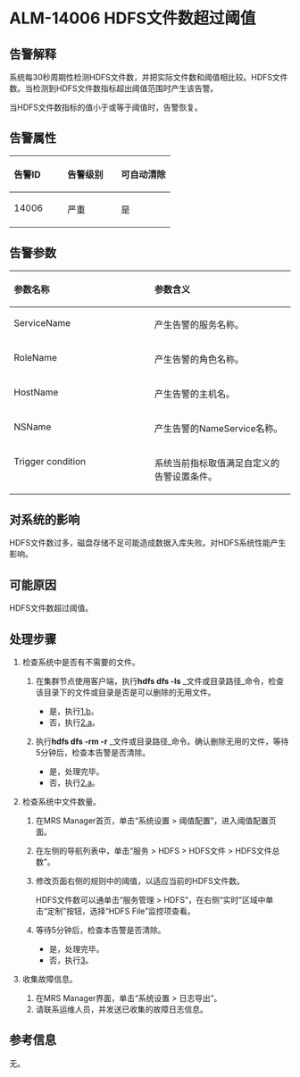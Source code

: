 # ALM-14006 HDFS文件数超过阈值<a name="ZH-CN_TOPIC_0174499351"></a>

## 告警解释<a name="zh-cn_topic_0093195051_zh-cn_topic_0035998725_section38788755"></a>

系统每30秒周期性检测HDFS文件数，并把实际文件数和阈值相比较。HDFS文件数。当检测到HDFS文件数指标超出阈值范围时产生该告警。

当HDFS文件数指标的值小于或等于阈值时，告警恢复。

## 告警属性<a name="zh-cn_topic_0093195051_zh-cn_topic_0035998725_section13554483"></a>

<a name="zh-cn_topic_0093195051_zh-cn_topic_0035998725_table60344938"></a>
<table><thead align="left"><tr id="zh-cn_topic_0093195051_zh-cn_topic_0035998725_row59011071"><th class="cellrowborder" valign="top" width="33.33333333333333%" id="mcps1.1.4.1.1"><p id="zh-cn_topic_0093195051_zh-cn_topic_0035998725_p15167431"><a name="zh-cn_topic_0093195051_zh-cn_topic_0035998725_p15167431"></a><a name="zh-cn_topic_0093195051_zh-cn_topic_0035998725_p15167431"></a>告警ID</p>
</th>
<th class="cellrowborder" valign="top" width="33.33333333333333%" id="mcps1.1.4.1.2"><p id="zh-cn_topic_0093195051_zh-cn_topic_0035998725_p20602375"><a name="zh-cn_topic_0093195051_zh-cn_topic_0035998725_p20602375"></a><a name="zh-cn_topic_0093195051_zh-cn_topic_0035998725_p20602375"></a>告警级别</p>
</th>
<th class="cellrowborder" valign="top" width="33.33333333333333%" id="mcps1.1.4.1.3"><p id="zh-cn_topic_0093195051_zh-cn_topic_0035998725_p58179688"><a name="zh-cn_topic_0093195051_zh-cn_topic_0035998725_p58179688"></a><a name="zh-cn_topic_0093195051_zh-cn_topic_0035998725_p58179688"></a>可自动清除</p>
</th>
</tr>
</thead>
<tbody><tr id="zh-cn_topic_0093195051_zh-cn_topic_0035998725_row14934289"><td class="cellrowborder" valign="top" width="33.33333333333333%" headers="mcps1.1.4.1.1 "><p id="zh-cn_topic_0093195051_zh-cn_topic_0035998725_p1717931"><a name="zh-cn_topic_0093195051_zh-cn_topic_0035998725_p1717931"></a><a name="zh-cn_topic_0093195051_zh-cn_topic_0035998725_p1717931"></a>14006</p>
</td>
<td class="cellrowborder" valign="top" width="33.33333333333333%" headers="mcps1.1.4.1.2 "><p id="zh-cn_topic_0093195051_zh-cn_topic_0035998725_p4934750"><a name="zh-cn_topic_0093195051_zh-cn_topic_0035998725_p4934750"></a><a name="zh-cn_topic_0093195051_zh-cn_topic_0035998725_p4934750"></a>严重</p>
</td>
<td class="cellrowborder" valign="top" width="33.33333333333333%" headers="mcps1.1.4.1.3 "><p id="zh-cn_topic_0093195051_zh-cn_topic_0035998725_p64170449"><a name="zh-cn_topic_0093195051_zh-cn_topic_0035998725_p64170449"></a><a name="zh-cn_topic_0093195051_zh-cn_topic_0035998725_p64170449"></a>是</p>
</td>
</tr>
</tbody>
</table>

## 告警参数<a name="zh-cn_topic_0093195051_zh-cn_topic_0035998725_section54881489"></a>

<a name="zh-cn_topic_0093195051_zh-cn_topic_0035998725_table30423852"></a>
<table><thead align="left"><tr id="zh-cn_topic_0093195051_zh-cn_topic_0035998725_row60888739"><th class="cellrowborder" valign="top" width="50%" id="mcps1.1.3.1.1"><p id="zh-cn_topic_0093195051_zh-cn_topic_0035998725_p33040847"><a name="zh-cn_topic_0093195051_zh-cn_topic_0035998725_p33040847"></a><a name="zh-cn_topic_0093195051_zh-cn_topic_0035998725_p33040847"></a>参数名称</p>
</th>
<th class="cellrowborder" valign="top" width="50%" id="mcps1.1.3.1.2"><p id="zh-cn_topic_0093195051_zh-cn_topic_0035998725_p59062984"><a name="zh-cn_topic_0093195051_zh-cn_topic_0035998725_p59062984"></a><a name="zh-cn_topic_0093195051_zh-cn_topic_0035998725_p59062984"></a>参数含义</p>
</th>
</tr>
</thead>
<tbody><tr id="zh-cn_topic_0093195051_zh-cn_topic_0035998725_row19372405"><td class="cellrowborder" valign="top" width="50%" headers="mcps1.1.3.1.1 "><p id="zh-cn_topic_0093195051_zh-cn_topic_0035998725_p25660991"><a name="zh-cn_topic_0093195051_zh-cn_topic_0035998725_p25660991"></a><a name="zh-cn_topic_0093195051_zh-cn_topic_0035998725_p25660991"></a>ServiceName</p>
</td>
<td class="cellrowborder" valign="top" width="50%" headers="mcps1.1.3.1.2 "><p id="zh-cn_topic_0093195051_zh-cn_topic_0035998725_p65274381"><a name="zh-cn_topic_0093195051_zh-cn_topic_0035998725_p65274381"></a><a name="zh-cn_topic_0093195051_zh-cn_topic_0035998725_p65274381"></a>产生告警的服务名称。</p>
</td>
</tr>
<tr id="zh-cn_topic_0093195051_zh-cn_topic_0035998725_row50598521"><td class="cellrowborder" valign="top" width="50%" headers="mcps1.1.3.1.1 "><p id="zh-cn_topic_0093195051_zh-cn_topic_0035998725_p4839561"><a name="zh-cn_topic_0093195051_zh-cn_topic_0035998725_p4839561"></a><a name="zh-cn_topic_0093195051_zh-cn_topic_0035998725_p4839561"></a>RoleName</p>
</td>
<td class="cellrowborder" valign="top" width="50%" headers="mcps1.1.3.1.2 "><p id="zh-cn_topic_0093195051_zh-cn_topic_0035998725_p56460178"><a name="zh-cn_topic_0093195051_zh-cn_topic_0035998725_p56460178"></a><a name="zh-cn_topic_0093195051_zh-cn_topic_0035998725_p56460178"></a>产生告警的角色名称。</p>
</td>
</tr>
<tr id="zh-cn_topic_0093195051_zh-cn_topic_0035998725_row38379555"><td class="cellrowborder" valign="top" width="50%" headers="mcps1.1.3.1.1 "><p id="zh-cn_topic_0093195051_zh-cn_topic_0035998725_p21736211"><a name="zh-cn_topic_0093195051_zh-cn_topic_0035998725_p21736211"></a><a name="zh-cn_topic_0093195051_zh-cn_topic_0035998725_p21736211"></a>HostName</p>
</td>
<td class="cellrowborder" valign="top" width="50%" headers="mcps1.1.3.1.2 "><p id="zh-cn_topic_0093195051_zh-cn_topic_0035998725_p15802639"><a name="zh-cn_topic_0093195051_zh-cn_topic_0035998725_p15802639"></a><a name="zh-cn_topic_0093195051_zh-cn_topic_0035998725_p15802639"></a>产生告警的主机名。</p>
</td>
</tr>
<tr id="zh-cn_topic_0093195051_zh-cn_topic_0035998725_row8006030"><td class="cellrowborder" valign="top" width="50%" headers="mcps1.1.3.1.1 "><p id="zh-cn_topic_0093195051_zh-cn_topic_0035998725_p44508680"><a name="zh-cn_topic_0093195051_zh-cn_topic_0035998725_p44508680"></a><a name="zh-cn_topic_0093195051_zh-cn_topic_0035998725_p44508680"></a>NSName</p>
</td>
<td class="cellrowborder" valign="top" width="50%" headers="mcps1.1.3.1.2 "><p id="zh-cn_topic_0093195051_zh-cn_topic_0035998725_p48433347"><a name="zh-cn_topic_0093195051_zh-cn_topic_0035998725_p48433347"></a><a name="zh-cn_topic_0093195051_zh-cn_topic_0035998725_p48433347"></a>产生告警的NameService名称。</p>
</td>
</tr>
<tr id="zh-cn_topic_0093195051_zh-cn_topic_0035998725_row33246944"><td class="cellrowborder" valign="top" width="50%" headers="mcps1.1.3.1.1 "><p id="zh-cn_topic_0093195051_zh-cn_topic_0035998725_p8647967"><a name="zh-cn_topic_0093195051_zh-cn_topic_0035998725_p8647967"></a><a name="zh-cn_topic_0093195051_zh-cn_topic_0035998725_p8647967"></a>Trigger condition</p>
</td>
<td class="cellrowborder" valign="top" width="50%" headers="mcps1.1.3.1.2 "><p id="zh-cn_topic_0093195051_zh-cn_topic_0035998725_p29396722"><a name="zh-cn_topic_0093195051_zh-cn_topic_0035998725_p29396722"></a><a name="zh-cn_topic_0093195051_zh-cn_topic_0035998725_p29396722"></a>系统当前指标取值满足自定义的告警设置条件。</p>
</td>
</tr>
</tbody>
</table>

## 对系统的影响<a name="zh-cn_topic_0093195051_zh-cn_topic_0035998725_section24171358"></a>

HDFS文件数过多，磁盘存储不足可能造成数据入库失败。对HDFS系统性能产生影响。

## 可能原因<a name="zh-cn_topic_0093195051_zh-cn_topic_0035998725_section16215635"></a>

HDFS文件数超过阈值。

## 处理步骤<a name="zh-cn_topic_0093195051_zh-cn_topic_0035998725_section11722994"></a>

1.  检查系统中是否有不需要的文件。
    1.  在集群节点使用客户端，执行**hdfs dfs -ls** _文件或目录路径_命令，检查该目录下的文件或目录是否是可以删除的无用文件。
        -   是，执行[1.b](#zh-cn_topic_0093195051_zh-cn_topic_0035998725_alm-14006_mmccppss_step4)。
        -   否，执行[2.a](#zh-cn_topic_0093195051_zh-cn_topic_0035998725_yt16)。

    2.  <a name="zh-cn_topic_0093195051_zh-cn_topic_0035998725_alm-14006_mmccppss_step4"></a>执行**hdfs dfs -rm -r** _文件或目录路径_命令。确认删除无用的文件，等待5分钟后，检查本告警是否清除。
        -   是，处理完毕。
        -   否，执行[2.a](#zh-cn_topic_0093195051_zh-cn_topic_0035998725_yt16)。

2.  检查系统中文件数量。
    1.  <a name="zh-cn_topic_0093195051_zh-cn_topic_0035998725_yt16"></a>在MRS Manager首页，单击“系统设置 \> 阈值配置”，进入阈值配置页面。
    2.  在左侧的导航列表中，单击“服务 \> HDFS \> HDFS文件 \> HDFS文件总数”。
    3.  修改页面右侧的规则中的阈值，以适应当前的HDFS文件数。

        HDFS文件数可以通单击“服务管理 \> HDFS”，在右侧“实时”区域中单击“定制”按钮，选择“HDFS File”监控项查看。

    4.  等待5分钟后，检查本告警是否清除。
        -   是，处理完毕。
        -   否，执行[3](#zh-cn_topic_0093195051_zh-cn_topic_0035998725_li19327955154733)。

3.  <a name="zh-cn_topic_0093195051_zh-cn_topic_0035998725_li19327955154733"></a>收集故障信息。
    1.  在MRS Manager界面，单击“系统设置 \> 日志导出”。
    2.  请联系运维人员，并发送已收集的故障日志信息。


## 参考信息<a name="zh-cn_topic_0093195051_zh-cn_topic_0035998725_section38398082"></a>

无。

